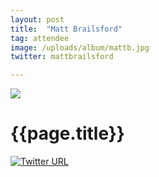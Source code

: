 ```yaml
---
layout: post
title:  "Matt Brailsford"
tag: attendee
image: /uploads/album/mattb.jpg
twitter: mattbrailsford

---
```


![]({{page.image}})
# {{page.title}}

[![Twitter URL](https://img.shields.io/twitter/url/https/twitter.com/{{page.twitter}}.svg?style=social&label=Follow%20%40{{page.twitter}})](https://twitter.com/{{page.twitter}})
